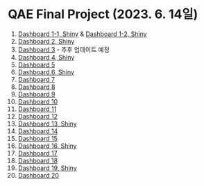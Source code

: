 # QAE Final Project (2023. 6. 14일)

1. [Dashboard 1-1, Shiny](https://myeongkwon.shinyapps.io/final1/) & [Dashboard 1-2, Shiny](http://rpubs.com/qae2023/1054018)
2. [Dashboard 2, Shiny](https://hozy09-ryeo0myung0kang.shinyapps.io/QAE2023_chatGPT/)
3. [Dashboard 3](3.html) - 추후 업데이트 예정
4. [Dashboard 4, Shiny](https://finalproject-qae-dataanalysisbasic.shinyapps.io/finalProject/)
5. [Dashboard 5](5.html)
6. [Dashboard 6, Shiny](http://34.22.90.198/)
7. [Dashboard 7](7.html)
8. [Dashboard 8](8.html)
9. [Dashboard 9](9.html)
10. [Dashboard 10](10.html)
11. [Dashboard 11](11.html)
12. [Dashboard 12](12.html)
13. [Dashboard 13, Shiny](https://james-s-lee.shinyapps.io/2023SeoulRealEstateDashboard/)
14. [Dashboard 14](14.html)
15. [Dashboard 15](15.html)
16. [Dashboard 16, Shiny](https://jeongyeonquant.shinyapps.io/shiny1/)
17. [Dashboard 17](17.html)
18. [Dashboard 18](18.html)
19. [Dashboard 19, Shiny](https://herbstbaum.shinyapps.io/project/)
20. [Dashboard 20](20.html)
